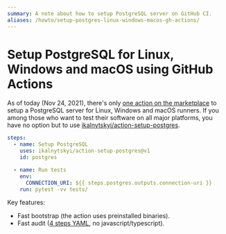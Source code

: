 ```yaml
---
summary: A note about how to setup PostgreSQL server on GitHub CI.
aliases: /howto/setup-postgres-linux-windows-macos-gh-actions/
---
```


Setup PostgreSQL for Linux, Windows and macOS using GitHub Actions
==================================================================

As of today (Nov 24, 2021), there's only [one action on the marketplace][0] to
setup a PostgreSQL server for Linux, Windows and macOS runners. If you among
those who want to test their software on all major platforms, you have no
option but to use [ikalnytskyi/action-setup-postgres][1].

```yaml
steps:
  - name: Setup PostgreSQL
    uses: ikalnytskyi/action-setup-postgres@v1
    id: postgres

  - name: Run tests
    env:
      CONNECTION_URI: ${{ steps.postgres.outputs.connection-uri }}
    run: pytest -vv tests/
```

Key features:

* Fast bootstrap (the action uses preinstalled binaries).
* Fast audit ([4 steps YAML][2], no javascript/typescript).

[0]: https://github.com/marketplace/actions/setup-postgresql-for-linux-macos-windows
[1]: https://github.com/ikalnytskyi/action-setup-postgres
[2]: https://github.com/ikalnytskyi/action-setup-postgres/blob/v1/action.yml
